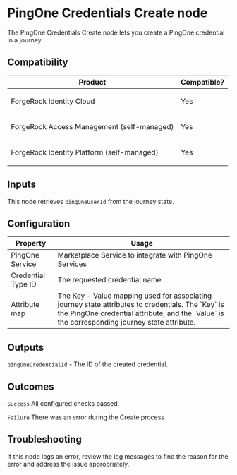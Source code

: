 # PingOne Credentials Create node

The PingOne Credentials Create node lets you create a PingOne credential in a
journey.

## Compatibility

<table>
  <colgroup>
    <col>
    <col>
  </colgroup>
  <thead>
  <tr>
    <th>Product</th>
    <th>Compatible?</th>
  </tr>
  </thead>
  <tbody>
  <tr>
    <td><p>ForgeRock Identity Cloud</p></td>
    <td><p><span>Yes</span></p></td>
  </tr>
  <tr>
    <td><p>ForgeRock Access Management (self-managed)</p></td>
    <td><p><span>Yes</span></p></td>
  </tr>
  <tr>
    <td><p>ForgeRock Identity Platform (self-managed)</p></td>
    <td><p><span>Yes</span></p></td>
  </tr>
  </tbody>
</table>

## Inputs

This node retrieves `pingOneUserId` from the journey state.

## Configuration

<table>
  <thead>
    <th>Property</th>
    <th>Usage</th>
  </thead>
  <tbody>
    <tr>
      <td>PingOne Service</td>
      <td>Marketplace Service to integrate with PingOne Services
      </td>
    </tr>
  <tr>
    <td>Credential Type ID</td>
    <td>The requested credential name</td>
  </tr>
    </tr>
     <tr>
      <td>Attribute map</td>
      <td>The Key - Value mapping used for associating journey state attributes to
credentials. The `Key` is the PingOne credential attribute, and the `Value` is the
corresponding journey state attribute.</td>
    </tr>

  </tbody>
</table>

## Outputs

`pingOneCredentialId` - The ID of the created credential.


## Outcomes

`Success`
All configured checks passed.

`Failure`
There was an error during the Create process

## Troubleshooting

If this node logs an error, review the log messages to find the reason for the error and address the issue
appropriately.


